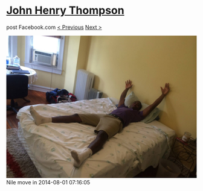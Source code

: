 # [John Henry Thompson](../README.md)
post Facebook.com
[< Previous](2014-08-01-13.md) [Next >](2014-08-01-15.md)

[![](../media/2014-08-01/Nile-move-in-13.jpg)](../README.md)
Nile move in
2014-08-01 07:16:05